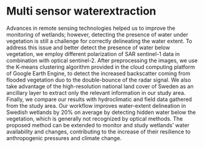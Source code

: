 # Multi sensor waterextraction
Advances in remote sensing technologies helped us to improve the monitoring of wetlands; however, detecting the presence of water under vegetation is still a challenge for correctly delineating the water extent. To address this issue and better detect the presence of water below vegetation, we employ different polarization of SAR sentinel-1 data in combination with optical sentinel-2. After preprocessing the images, we use the K-means clustering algorithm provided in the cloud computing platform of Google Earth Engine, to detect the increased backscatter coming from flooded vegetation duo to the double-bounce of the radar signal. We also take advantage of the high-resolution national land cover of Sweden as an ancillary layer to extract only the relevant information in our study area. Finally, we compare our results with hydroclimatic and field data gathered from the study area. Our workflow improves water-extent delineation in Swedish wetlands by 20% on average by detecting hidden water below the vegetation, which is generally not recognized by optical methods. The proposed method can be extended to monitor and study wetlands’ water availability and changes, contributing to the increase of their resilience to anthropogenic pressures and climate change.
